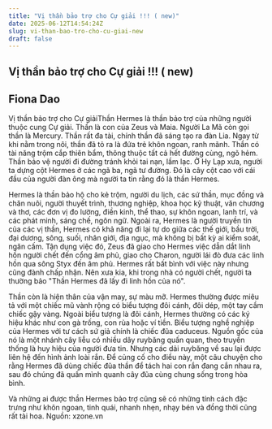 ```yaml
---
title: "Vị thần bảo trợ cho Cự giải !!! ( new)"
date: 2025-06-12T14:54:24Z
slug: vi-than-bao-tro-cho-cu-giai-new
draft: false
---
```


## Vị thần bảo trợ cho Cự giải !!! ( new)

## Fiona Dao

Vị thần bảo trợ cho Cự giảiThần Hermes là thần bảo trợ của những người thuộc cung Cự giải. Thần là con của Zeus và Maia. Người La Mã còn gọi thần là Mercury. Thần rất đa tài, chính thần đã sáng tạo ra đàn Lia.
Ngay từ khi nằm trong nôi, thần đã tỏ ra là đứa trẻ khôn ngoan, ranh mãnh. Thần có tài năng trộm cắp thiên bẩm, thông thuộc tất cả hết đường cùng, ngõ hẻm. Thần bảo vệ người đi đường tránh khỏi tai nạn, lầm lạc. Ở Hy Lạp xưa, người ta dựng cột Hermes ở các ngã ba, ngã tư đường. Đó là cây cột cao với cái đầu của người đàn ông mà người ta tin rằng đó là thần Hermes. 

Hermes là thần bảo hộ cho kẻ trộm, người du lịch, các sứ thần, mục đồng và chăn nuôi, người thuyết trình, thương nghiệp, khoa học kỹ thuật, văn chương và thơ, các đơn vị đo lường, điền kinh, thể thao, sự khôn ngoan, lanh trí, và các phát minh, sáng chế, ngôn ngữ. 
Ngoài ra, Hermes là người truyền tin của các vị thần, Hermes có khả năng đi lại tự do giữa các thế giới, bầu trời, đại dương, sông, suối, nhân giới, địa ngục, mà không bị bất kỳ ai kiểm soát, ngăn cấm. Tận dụng việc đó, Zeus đã giao cho Hermes việc dẫn dắt linh hồn người chết đến cổng âm phủ, giao cho Charon, người lái đò đưa các linh hồn qua sông Styx đến âm phủ. Hermes rất bất bình với việc này nhưng cũng đành chấp nhận. Nên xưa kia, khi trong nhà có người chết, người ta thường bảo "Thần Hermes đã lấy đi linh hồn của nó". 

Thần còn là hiện thân của vận may, sự màu mỡ. Hermes thường được miêu tả với một chiếc mũ vành rộng có biểu tượng đôi cánh, đôi dép, một tay cầm chiếc gậy vàng. Ngoài biểu tượng là đôi cánh, Hermes thường có các ký hiệu khác như con gà trống, con rùa hoặc ví tiền. Biểu tượng nghề nghiệp của Hermes với tư cách sứ giả chính là chiếc đũa caduceus. 
Nguồn gốc của nó là một nhánh cây liễu có nhiều dây ruybăng quấn quan, theo truyền thống là huy hiệu của người đưa tin. Nhưng các dải ruybăng về sau lại được liên hệ đến hình ảnh loài rắn. Để củng cố cho điều này, một câu chuyện cho rằng Hermes đã dùng chiếc đũa thần để tách hai con rắn đang cắn nhau ra, sau đó chúng đã quấn mình quanh cây đũa cùng chung sống trong hòa bình.

Và những ai được thần Hermes bảo trợ cũng sẽ có những tính cách đặc trưng như khôn ngoan, tinh quái, nhanh nhẹn, nhạy bén và đồng thời cũng rất tài hoa.
Nguồn: xzone.vn